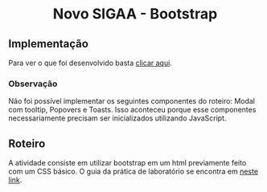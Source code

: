 <h1 align="center">Novo SIGAA - Bootstrap</h1>

## Implementação
Para ver o que foi desenvolvido basta [clicar aqui](https://izaias.me/tecnologias-web/assignments/novo-sigaa-bootstrap/).

### Observação
Não foi possível implementar os seguintes componentes do roteiro: Modal com tooltip, Popovers e Toasts. Isso aconteceu porque esse componentes necessariamente precisam ser inicializados utilizando JavaScript.

## Roteiro
A atividade consiste em utilizar bootstrap em um html previamente feito com um CSS básico. O guia da prática de laboratório se encontra em [neste link](../../docs/lab06-bootstrap.pdf).